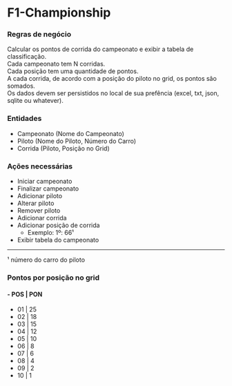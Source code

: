 # F1-Championship
### Regras de negócio
Calcular os pontos de corrida do campeonato e exibir a tabela de classificação.  
Cada campeonato tem N corridas.  
Cada posição tem uma quantidade de pontos.  
A cada corrida, de acordo com a posição do piloto no grid, os pontos são somados.  
Os dados devem ser persistidos no local de sua prefência (excel, txt, json, sqlite ou whatever).

### Entidades
- Campeonato (Nome do Campeonato)
- Piloto (Nome do Piloto, Número do Carro)
- Corrida (Piloto, Posição no Grid)

### Ações necessárias
- Iniciar campeonato
- Finalizar campeonato
- Adicionar piloto
- Alterar piloto
- Remover piloto
- Adicionar corrida
- Adicionar posição de corrida
	* Exemplo: 	1º: 66¹
- Exibir tabela do campeonato

--------------------------
¹ número do carro do piloto

### Pontos por posição no grid
#### - POS	| PON
- 01	| 25
- 02	| 18
- 03	| 15
- 04	| 12
- 05	| 10
- 06	| 8
- 07	| 6
- 08	| 4
- 09	| 2
- 10	| 1
